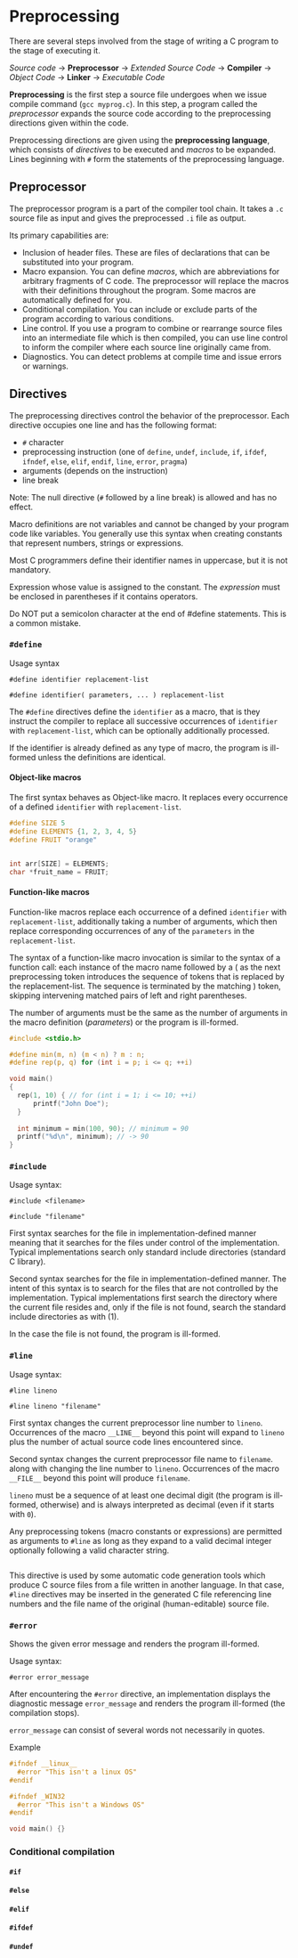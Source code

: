 # Preprocessing

There are several steps involved from the stage of writing a C program to the stage of executing it.

*Source code* -> **Preprocessor** -> *Extended Source Code* -> **Compiler** -> *Object Code* -> **Linker** -> *Executable Code*

**Preprocessing** is the first step a source file undergoes when we issue compile command (`gcc myprog.c`). In this step, a program called the *preprocessor* expands the source code according to the preprocessing directions given within the  code.

Preprocessing directions are given using the **preprocessing language**, which consists of *directives* to be executed and *macros* to be expanded. Lines beginning with `#` form the statements of the preprocessing language.

## Preprocessor

The preprocessor program is a part of the compiler tool chain. It takes a `.c` source file as input and gives the preprocessed `.i` file as output.

Its primary capabilities are:

- Inclusion of header files. These are files of declarations that can be substituted into your program.
- Macro expansion. You can define *macros*, which are abbreviations for arbitrary fragments of C code. The preprocessor will replace the macros with their definitions throughout the program. Some macros are automatically defined for you.
- Conditional compilation. You can include or exclude parts of the program according to various conditions.
- Line control. If you use a program to combine or rearrange source files into an intermediate file which is then compiled, you can use line control to inform the compiler where each source line originally came from.
- Diagnostics. You can detect problems at compile time and issue errors or warnings.

## Directives

The preprocessing directives control the behavior of the preprocessor. Each directive occupies one line and has the following format:

- `#` character
- preprocessing instruction (one of `define`, `undef`, `include`, `if`, `ifdef`, `ifndef`, `else`, `elif`, `endif`, `line`, `error`, `pragma`)
- arguments (depends on the instruction)
- line break

Note: The null directive (`#` followed by a line break) is allowed and has no effect.

Macro definitions are not variables and cannot be changed by your program code like variables. You generally use this syntax when creating constants that represent numbers, strings or expressions.

Most C programmers define their identifier names in uppercase, but it is not mandatory.

Expression whose value is assigned to the constant. The *expression* must be enclosed in parentheses if it contains operators.

Do NOT put a semicolon character at the end of #define statements. This is a common mistake.

### `#define`

Usage syntax

`#define identifier replacement-list`

`#define identifier( parameters, ... ) replacement-list`

The `#define` directives define the `identifier` as a macro, that is they instruct the compiler to replace all successive occurrences of `identifier` with `replacement-list`, which can be optionally additionally processed.

If the identifier is already defined as any type of macro, the program is ill-formed unless the definitions are identical.

#### Object-like macros

The first syntax behaves as Object-like macro. It replaces every occurrence of a defined `identifier` with `replacement-list`.

```c
#define SIZE 5
#define ELEMENTS {1, 2, 3, 4, 5}
#define FRUIT "orange"


int arr[SIZE] = ELEMENTS;
char *fruit_name = FRUIT;
```

#### Function-like macros

Function-like macros replace each occurrence of a defined `identifier` with `replacement-list`, additionally taking a number of arguments, which then replace corresponding occurrences of any of the `parameters` in the `replacement-list`.

The syntax of a function-like macro invocation is similar to the syntax of a function call: each instance of the macro name followed by a ( as the next preprocessing token introduces the sequence of tokens that is replaced by the replacement-list. The sequence is terminated by the matching ) token, skipping intervening matched pairs of left and right parentheses.

The number of arguments must be the same as the number of arguments in the macro definition (*parameters*) or the program is ill-formed.

```c
#include <stdio.h>

#define min(m, n) (m < n) ? m : n;
#define rep(p, q) for (int i = p; i <= q; ++i)

void main()
{
  rep(1, 10) { // for (int i = 1; i <= 10; ++i)
      printf("John Doe");
  }   
  
  int minimum = min(100, 90); // minimum = 90
  printf("%d\n", minimum); // -> 90
}
```



### `#include`

Usage syntax:

`#include <filename>`

`#include "filename"`

First syntax searches for the file in implementation-defined manner meaning that it searches for the files under control of the implementation. Typical implementations search only standard include directories (standard C library).

Second syntax searches for the file in implementation-defined manner. The intent of this syntax is to search for the files that are not controlled by the implementation. Typical implementations first search the directory where the current file resides and, only if the file is not found, search the standard include directories as with (1).

In the case the file is not found, the program is ill-formed.

### `#line`

Usage syntax:

`#line lineno`

`#line lineno "filename"`

First syntax changes the current preprocessor line number to `lineno`. Occurrences of the macro `__LINE__` beyond this point will expand to `lineno` plus the number of actual source code lines encountered since.

Second syntax changes the current preprocessor file name to `filename`. along with changing the line number to `lineno`. Occurrences of the macro `__FILE__` beyond this point will produce `filename`.

`lineno` must be a sequence of at least one decimal digit (the program is ill-formed, otherwise) and is always interpreted as decimal (even if it starts with `0`).

Any preprocessing tokens (macro constants or expressions) are permitted as arguments to `#line` as long as they expand to a valid decimal integer optionally following a valid character string.

```c

```

This directive is used by some automatic code generation tools which produce C source files from a file written in another language. In that case, `#line` directives may be inserted in the generated C file referencing line numbers and the file name of the original (human-editable) source file.

### `#error`

Shows the given error message and renders the program ill-formed.

Usage syntax:

`#error error_message`

After encountering the `#error` directive, an implementation displays the diagnostic message `error_message` and renders the program ill-formed (the compilation stops).

`error_message` can consist of several words not necessarily in quotes.

Example

```c
#ifndef __linux__
  #error "This isn't a linux OS"
#endif 

#ifndef _WIN32
  #error "This isn't a Windows OS"
#endif 

void main() {}
```



### Conditional compilation

#### `#if`

#### `#else`

#### `#elif`

#### `#ifdef`

#### `#undef`
